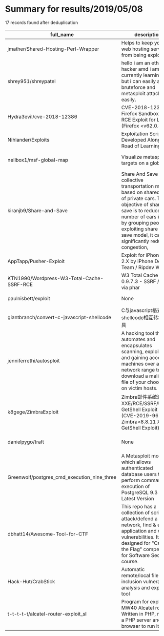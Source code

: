 
# Summary for results/2019/05/08
    
17 records found after deduplication

| full_name | description | html_url | matched_list | matched_count | pushed_at | size | stargazers_count | language | forks_count | vul_ids |
|---------------------------------------------|-----------------------------------------------------------------------------------------------------------------------------------------------------------------------------------------------------------------------------------------------------------------|----------------------------------------------------------------|--------------------------------------------------|-----------------|---------------------------|--------|--------------------|------------|---------------|--------------------|
| jmather/Shared-Hosting-Perl-Wrapper | Helps to keep your web hosting servers from being exploited. | https://github.com/jmather/Shared-Hosting-Perl-Wrapper | ['exploit'] | 1 | 2019-05-08 18:14:50+00:00 | 2 | 1 | C | 2 | [] |
| shrey951/shreypatel | hello i am an ethical hacker amd i am currently learning it but i can easily apply bruteforce and metasploit attacks easily. | https://github.com/shrey951/shreypatel | ['metasploit module OR payload'] | 1 | 2019-05-08 11:27:56+00:00 | 1 | 0 | | 0 | [] |
| Hydra3evil/cve-2018-12386 | CVE-2018-12386 - Firefox Sandboxed RCE Exploit for Linux (Firefox <v62.0.3) | https://github.com/Hydra3evil/cve-2018-12386 | ['cve-2', 'exploit', 'rce'] | 3 | 2019-05-08 18:00:40+00:00 | 720 | 0 | JavaScript | 0 | ['CVE-2018-12386'] |
| Nihlander/Exploits | Exploitation Scripts Developed Along The Road of Learning | https://github.com/Nihlander/Exploits | ['exploit'] | 1 | 2019-05-08 20:03:35+00:00 | 6 | 0 | Python | 0 | [] |
| neilbox1/msf-global-map | Visualize metasploit targets on a globe | https://github.com/neilbox1/msf-global-map | ['metasploit module OR payload'] | 1 | 2019-05-08 18:13:08+00:00 | 69173 | 0 | JavaScript | 0 | [] |
| kiranjb9/Share-and-Save | Share And Save is a collective transportation model based on shared use of private cars. The objective of share and save is to reduce the number of cars in use by grouping people. By exploiting share and save model, it can significantly reduce congestion, | https://github.com/kiranjb9/Share-and-Save | ['exploit'] | 1 | 2019-05-08 17:01:02+00:00 | 3760 | 0 | Java | 0 | [] |
| AppTapp/Pusher-Exploit | Exploit for iPhone OS 2.X by iPhone Dev Team / Ripdev Wizdaz | https://github.com/AppTapp/Pusher-Exploit | ['exploit'] | 1 | 2019-05-08 18:38:11+00:00 | 27463 | 17 | C | 3 | [] |
| KTN1990/Wordpress-W3-Total-Cache-SSRF-RCE | W3 Total Cache <= 0.9.7.3 - SSRF / RCE via phar | https://github.com/KTN1990/Wordpress-W3-Total-Cache-SSRF-RCE | ['rce'] | 1 | 2019-05-08 13:41:02+00:00 | 0 | 2 | | 3 | [] |
| paulnisbett/exploit | None | https://github.com/paulnisbett/exploit | ['exploit'] | 1 | 2019-05-08 10:44:09+00:00 | 13 | 0 | Shell | 0 | [] |
| giantbranch/convert-c-javascript-shellcode | C与javascript格式的shellcode相互转换小工具 | https://github.com/giantbranch/convert-c-javascript-shellcode | ['shellcode'] | 1 | 2019-05-08 12:05:10+00:00 | 6210 | 6 | C++ | 2 | [] |
| jenniferrethi/autosploit | A hacking tool that automates and encapsulates scanning, exploiting and gaining access to machines over a network range to download a malicious file of your choosing on victim hosts. | https://github.com/jenniferrethi/autosploit | ['exploit'] | 1 | 2019-05-08 17:19:30+00:00 | 11 | 0 | | 1 | [] |
| k8gege/ZimbraExploit | Zimbra邮件系统漏洞 XXE/RCE/SSRF/Upload GetShell Exploit 1. (CVE-2019-9621 Zimbra<8.8.11 XXE GetShell Exploit) | https://github.com/k8gege/ZimbraExploit | ['0day', 'cve poc', 'exploit', 'rce', 'rce poc'] | 5 | 2019-05-08 16:22:58+00:00 | 54 | 57 | Ruby | 37 | ['CVE-2019-9621'] |
| danielpygo/traft | None | https://github.com/danielpygo/traft | ['metasploit module OR payload'] | 1 | 2019-05-08 21:56:25+00:00 | 1448 | 10 | Python | 3 | [] |
| Greenwolf/postgres_cmd_execution_nine_three | A Metasploit module which allows authenticated database users to perform command execution of PostgreSQL 9.3 > Latest Version | https://github.com/Greenwolf/postgres_cmd_execution_nine_three | ['metasploit module OR payload'] | 1 | 2019-05-08 11:12:48+00:00 | 7 | 13 | Ruby | 8 | [] |
| dbhatt14/Awesome-Tool-for-CTF | This repo has a collection of scripts to attack/defend a network, find & exploit application and web vulnerabilities. It was designed for "Capture the Flag" competition for Software Security course. | https://github.com/dbhatt14/Awesome-Tool-for-CTF | ['exploit'] | 1 | 2019-05-08 18:01:41+00:00 | 451 | 0 | Python | 1 | [] |
| Hack-Hut/CrabStick | Automatic remote/local file inclusion vulnerability analysis and exploit tool | https://github.com/Hack-Hut/CrabStick | ['exploit'] | 1 | 2019-05-08 23:04:18+00:00 | 2369 | 60 | Python | 23 | [] |
| t-t-t-t-t/alcatel-router-exploit_sl | Program for exploiting MW40 Alcatel router. Written in PHP, needs a PHP server and a browser to run it. | https://github.com/t-t-t-t-t/alcatel-router-exploit_sl | ['exploit'] | 1 | 2019-05-08 22:03:41+00:00 | 11 | 0 | | 0 | [] |
